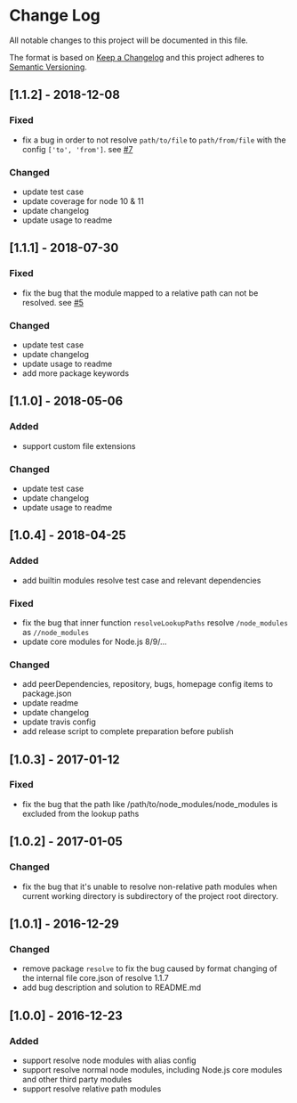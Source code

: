 # Change Log
All notable changes to this project will be documented in this file.

The format is based on [Keep a Changelog](http://keepachangelog.com/)
and this project adheres to [Semantic Versioning](http://semver.org/).

## [1.1.2] - 2018-12-08
### Fixed
- fix a bug in order to not resolve `path/to/file` to `path/from/file` with the config `['to', 'from']`. see [#7][issue7]

### Changed
- update test case
- update coverage for node 10 & 11
- update changelog
- update usage to readme


## [1.1.1] - 2018-07-30
### Fixed
- fix the bug that the module mapped to a relative path can not be resolved. see [#5][issue5]

### Changed
- update test case
- update changelog
- update usage to readme
- add more package keywords


## [1.1.0] - 2018-05-06
### Added
- support custom file extensions

### Changed
- update test case
- update changelog
- update usage to readme


## [1.0.4] - 2018-04-25
### Added
- add builtin modules resolve test case and relevant dependencies

### Fixed
- fix the bug that inner function `resolveLookupPaths` resolve `/node_modules` as `//node_modules`
- update core modules for Node.js 8/9/...

### Changed
- add peerDependencies, repository, bugs, homepage config items to package.json
- update readme
- update changelog
- update travis config
- add release script to complete preparation before publish


## [1.0.3] - 2017-01-12
### Fixed
- fix the bug that the path like /path/to/node_modules/node_modules is excluded from the lookup paths


## [1.0.2] - 2017-01-05
### Changed
- fix the bug that it's unable to resolve non-relative path modules when current working directory is subdirectory of the project root directory.


## [1.0.1] - 2016-12-29
### Changed
- remove package `resolve` to fix the bug caused by format changing of the internal file core.json of resolve 1.1.7
- add bug description and solution to README.md


## [1.0.0] - 2016-12-23
### Added
- support resolve node modules with alias config
- support resolve normal node modules, including Node.js core modules and other third party modules
- support resolve relative path modules

<!-- references -->
[issue5]: https://github.com/johvin/eslint-import-resolver-alias/issues/5
[issue7]: https://github.com/johvin/eslint-import-resolver-alias/issues/7
